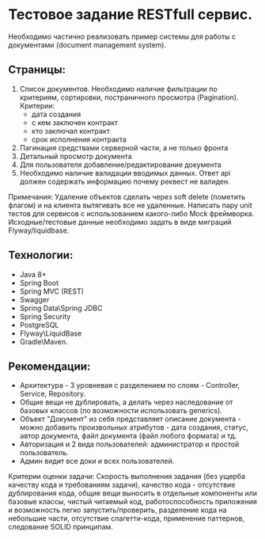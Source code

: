 # Тестовое задание RESTfull сервис.
Необходимо частично реализовать пример системы для работы с документами (document management system).

## Страницы:
1. Список документов. Необходимо наличие фильтрации по критериям, сортировки, постраничного просмотра (Pagination).
Критерии: 
	+ дата создания
	+ с кем заключен контракт
	+ кто заключал контракт
	+ срок исполнения контракта
2. Пагинация средствами серверной части, а не только фронта
3. Детальный просмотр документа
4. Для пользователя добавление/редактирование документа
5. Необходимо наличие валидации вводимых данных. Ответ api должен содержать информацию почему реквест не валиден.

Примечания:
Удаление объектов сделать через soft delete (пометить флагом) и на клиента вытягивать все не удаленные.
Написать пару unit тестов для сервисов с использованием какого-либо Mock фреймворка.
Исходные/тестовые данные необходимо задать в виде миграций Flyway/liquidbase.

## Технологии:
- Java 8+
- Spring Boot
- Spring MVC (REST)
- Swagger
- Spring Data\Spring JDBC
- Spring Security
- PostgreSQL
- Flyway\LiquidBase
- Gradle\Maven.

## Рекомендации:
- Архитектура - 3 уровневая с разделением по слоям - Controller, Service, Repository.
- Общие вещи не дублировать, а делать через наследование от базовых классов (по возможности использовать generics).
- Объект "Документ" из себя представляет описание документа - можно добавить произвольных атрибутов - дата создания, статус, автор документа, файл документа (файл любого формата) и тд.
- Авторизация и 2 вида пользователей: администратор и простой пользователь.
- Админ видит все доки и всех пользователей.

Критерии оценки задачи:
Скорость выполнения задания (без ущерба качеству кода и требованиям задачи), качество кода - отсутствие дублирования кода, общие вещи выносить в отдельные компоненты или базовые классы, чистый читаемый код, работоспособность приложения и возможность легко запустить/проверить, разделение кода на небольшие части, отсутствие спагетти-кода, применение паттернов, следование SOLID принципам.